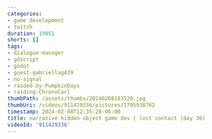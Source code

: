 ```yaml
---
categories:
- game development
- twitch
duration: 19051
shorts: []
tags:
- dialogue-manager
- gdscript
- godot
- guest-gabriellag439
- no-signal
- raided-by-PumpkinDays
- raiding-ChronoCarl
thumbPath: /assets/thumbs/20240208183528.jpg
thumbUri: /videos/911429336/pictures/1795938762
timestamp: 2024-02-08T12:35:28-06:00
title: narrative hidden object game dev | lost contact (day 36)
videoId: '911429336'
---
```

